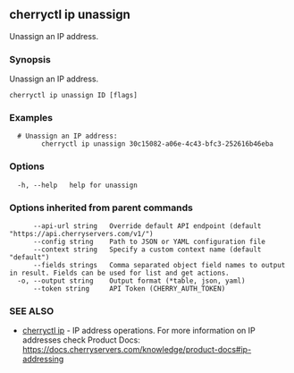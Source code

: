 ## cherryctl ip unassign

Unassign an IP address.

### Synopsis

Unassign an IP address.

```
cherryctl ip unassign ID [flags]
```

### Examples

```
  # Unassign an IP address:
		cherryctl ip unassign 30c15082-a06e-4c43-bfc3-252616b46eba
```

### Options

```
  -h, --help   help for unassign
```

### Options inherited from parent commands

```
      --api-url string   Override default API endpoint (default "https://api.cherryservers.com/v1/")
      --config string    Path to JSON or YAML configuration file
      --context string   Specify a custom context name (default "default")
      --fields strings   Comma separated object field names to output in result. Fields can be used for list and get actions.
  -o, --output string    Output format (*table, json, yaml)
      --token string     API Token (CHERRY_AUTH_TOKEN)
```

### SEE ALSO

* [cherryctl ip](cherryctl_ip.md)	 - IP address operations. For more information on IP addresses check Product Docs: https://docs.cherryservers.com/knowledge/product-docs#ip-addressing

